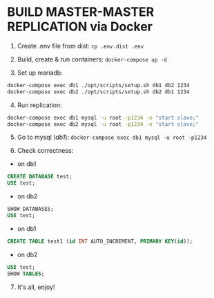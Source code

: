 
# BUILD MASTER-MASTER REPLICATION via Docker

1. Create .env file from dist: `cp .env.dist .env`

2. Build, create & run containers: `docker-compose up -d`

3. Set up mariadb:

```bash
docker-compose exec db1 ./opt/scripts/setup.sh db1 db2 1234
docker-compose exec db2 ./opt/scripts/setup.sh db2 db1 1234
```

4. Run replication:

```bash
docker-compose exec db1 mysql -u root -p1234 -e "start slave;"
docker-compose exec db2 mysql -u root -p1234 -e "start slave;"
```

5. Go to mysql (_db1_): `docker-compose exec db1 mysql -u root -p1234`

6. Check correctness: 

- on db1

```sql
CREATE DATABASE test;
USE test;
```

- on db2

```sql
SHOW DATABASES;
USE test;
```

- on db1

```sql
CREATE TABLE test1 (id INT AUTO_INCREMENT, PRIMARY KEY(id));
```

- on db2

```sql
USE test;
SHOW TABLES;
```

7. It's all, enjoy!
